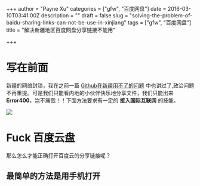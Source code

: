 +++
author = "Payne Xu"
categories = ["gfw", "百度网盘"]
date = 2016-03-10T03:41:00Z
description = ""
draft = false
slug = "solving-the-problem-of-baidu-sharing-links-can-not-be-use-in-xinjiang"
tags = ["gfw", "百度网盘"]
title = "解决新疆地区百度网盘分享链接不能用"

+++



# 写在前面

新疆的网络封锁，我在之前一篇 [Github在新疆用不了的问题](http://blog.xvping.cn/2016/03/01/github%E5%9C%A8%E6%96%B0%E7%96%86%E7%94%A8%E4%B8%8D%E4%BA%86%E7%9A%84%E9%97%AE%E9%A2%98/) 中也讲过了,政治问题不再重提。可是我们只能看内地的小伙伴快乐地分享文件，我们只能出来 **Error400**，岂不痛哉！！下面方法要求有一定的 **接入国际互联网** 的技能。

![](https://storage.blog.fliaping.com/blog/fuck-baidu-yunpan.jpg)

# Fuck 百度云盘

那么怎么才能正确打开百度云的分享链接呢？

<!--more-->

## 最简单的方法是用手机打开

